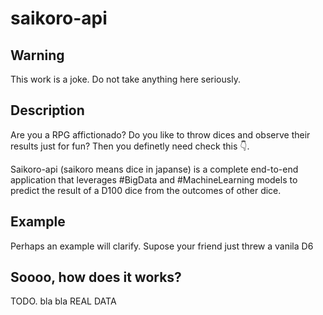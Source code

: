 # saikoro-api

## Warning
This work is a joke. Do not take anything here seriously.

## Description
Are you a RPG affictionado? Do you like to throw dices and observe their results just for fun? Then you definetly need check this 👇.

Saikoro-api (saikoro means dice in japanse) is a complete end-to-end application that leverages #BigData and #MachineLearning models to predict the result of a D100 dice from the outcomes of other dice.

## Example
Perhaps an example will clarify. Supose your friend just threw a vanila D6

## Soooo, how does it works?
TODO. bla bla REAL DATA
